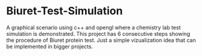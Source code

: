 # Biuret-Test-Simulation
A graphical scenario using c++ and opengl where a chemistry lab test simulation is demonstrated. This project has 6 consecutive steps showing the procedure of Biuret protein test. Just a simple vizualization idea that can be implemented in bigger projects. 
